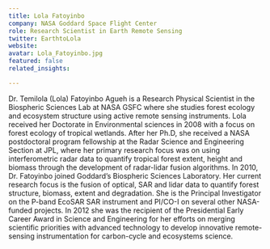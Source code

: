 ```yaml
---
title: Lola Fatoyinbo
company: NASA Goddard Space Flight Center
role: Research Scientist in Earth Remote Sensing
twitter: EarthtoLola
website:
avatar: Lola_Fatoyinbo.jpg
featured: false
related_insights:

---
```

Dr. Temilola (Lola) Fatoyinbo Agueh is a Research Physical Scientist in the Biospheric Sciences Lab at NASA GSFC where she studies forest ecology and ecosystem structure using active remote sensing instruments. Lola received her Doctorate in Environmental sciences in 2008 with a focus on forest ecology of tropical wetlands. After her Ph.D, she received a NASA postdoctoral program fellowship at the Radar Science and Engineering Section at JPL, where her primary research focus was on using interferometric radar data to quantify tropical forest extent, height and biomass through the development of radar-lidar fusion algorithms. In 2010, Dr. Fatoyinbo joined Goddard’s Biospheric Sciences Laboratory. Her current research focus is the fusion of optical, SAR and lidar data to quantify forest structure, biomass, extent and degradation. She is the Principal Investigator on the P-band EcoSAR SAR instrument and PI/CO-I on several other NASA-funded projects. In 2012 she was the recipient of the Presidential Early Career Award in Science and Engineering for her efforts on merging scientific priorities with advanced technology to develop innovative remote-sensing instrumentation for carbon-cycle and ecosystems science.
